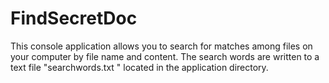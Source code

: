 # FindSecretDoc
This console application allows you to search for matches among files on your computer by file name and content. The search words are written to a text file "searchwords.txt " located in the application directory.
